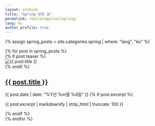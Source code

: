 ```yaml
---
layout: archive
title: "Spring 관련 글"
permalink: /ko/categories/spring/
lang: ko
author_profile: true
---
```


{% assign spring_posts = site.categories.spring | where: "lang", "ko" %}

<div class="entries-grid">
  {% for post in spring_posts %}
    <article class="archive__item">
      {% if post.teaser %}
        <div class="archive__item-teaser">
          <img src="{{ post.teaser | relative_url }}" alt="{{ post.title }}">
        </div>
      {% endif %}
      <h2 class="archive__item-title">
        <a href="{{ post.url | relative_url }}">{{ post.title }}</a>
      </h2>
      <span class="archive__item-date">
        {{ post.date | date: "%Y년 %m월 %d일" }}
      </span>
      {% if post.excerpt %}
        <p class="archive__item-excerpt">{{ post.excerpt | markdownify | strip_html | truncate: 100 }}</p>
      {% endif %}
    </article>
  {% endfor %}
</div>
